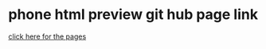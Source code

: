 # phone html preview git hub page link
[click here for the pages](https://gongchampou.github.io/phone-html-preview/)
